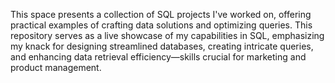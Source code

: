 This space presents a collection of SQL projects I've worked on, offering practical examples of crafting data solutions and optimizing queries. 
This repository serves as a live showcase of my capabilities in SQL, emphasizing my knack for designing streamlined databases, creating intricate queries, and enhancing data retrieval efficiency—skills crucial for marketing and product management.
